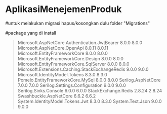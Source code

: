 # AplikasiMenejemenProduk

#untuk melakukan migrasi hapus/kosongkan dulu folder "Migrations"

#package yang di install
   > Microsoft.AspNetCore.Authentication.JwtBearer        8.0.0       8.0.0
   > Microsoft.AspNetCore.OpenApi                         8.0.11      8.0.11
   > Microsoft.EntityFrameworkCore                        8.0.0       8.0.0
   > Microsoft.EntityFrameworkCore.Design                 8.0.0       8.0.0
   > Microsoft.EntityFrameworkCore.SqlServer              8.0.0       8.0.0
   > Microsoft.Extensions.Caching.StackExchangeRedis      9.0.0       9.0.0
   > Microsoft.IdentityModel.Tokens                       8.3.0       8.3.0
   > Pomelo.EntityFrameworkCore.MySql                     8.0.0       8.0.0
   > Serilog.AspNetCore                                   7.0.0       7.0.0
   > Serilog.Settings.Configuration                       9.0.0       9.0.0
   > Serilog.Sinks.Console                                6.0.0       6.0.0
   > StackExchange.Redis                                  2.8.24      2.8.24
   > Swashbuckle.AspNetCore                               6.6.2       6.6.2
   > System.IdentityModel.Tokens.Jwt                      8.3.0       8.3.0
   > System.Text.Json                                     9.0.0       9.0.0